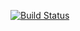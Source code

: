 [![Build Status](https://travis-ci.org/JuanMaRuiz/jqLite.svg?branch=master)](https://travis-ci.org/JuanMaRuiz/jqLite)
